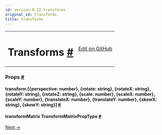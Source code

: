 ```yaml
---
id: version-0.22-transforms
original_id: transforms
title: transforms
---
```

<a id="content"></a><table width="100%"><tbody><tr><td><h1><a class="anchor" name="transforms"></a>Transforms <a class="hash-link" href="docs/transforms.html#transforms">#</a></h1></td><td style="text-align:right;"><a target="_blank" href="https://github.com/facebook/react-native/blob/master/Libraries/StyleSheet/TransformPropTypes.js">Edit on GitHub</a></td></tr></tbody></table><div><noscript></noscript><h3><a class="anchor" name="props"></a>Props <a class="hash-link" href="docs/transforms.html#props">#</a></h3><div class="props"><div class="prop"><h4 class="propTitle"><a class="anchor" name="transform"></a>transform <span class="propType">[{perspective: number}, {rotate: string}, {rotateX: string}, {rotateY: string}, {rotateZ: string}, {scale: number}, {scaleX: number}, {scaleY: number}, {translateX: number}, {translateY: number}, {skewX: string}, {skewY: string}]</span> <a class="hash-link" href="docs/transforms.html#transform">#</a></h4></div><div class="prop"><h4 class="propTitle"><a class="anchor" name="transformmatrix"></a>transformMatrix <span class="propType">TransformMatrixPropType</span> <a class="hash-link" href="docs/transforms.html#transformmatrix">#</a></h4></div></div></div><div class="docs-prevnext"><a class="docs-next" href="docs/shadowproptypesios.html#content">Next →</a></div>